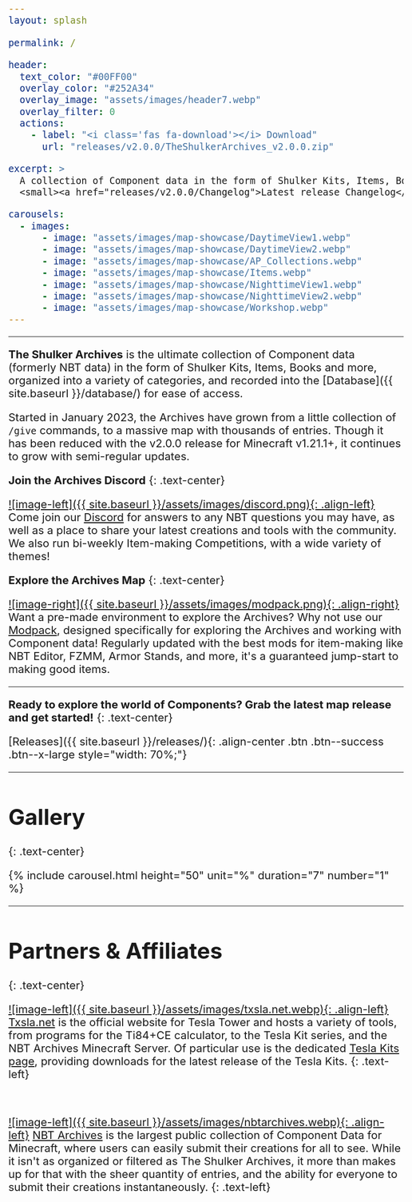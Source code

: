 ```yaml
---
layout: splash

permalink: /

header:
  text_color: "#00FF00"
  overlay_color: "#252A34"
  overlay_image: "assets/images/header7.webp"
  overlay_filter: 0
  actions:
    - label: "<i class='fas fa-download'></i> Download"
      url: "releases/v2.0.0/TheShulkerArchives_v2.0.0.zip"

excerpt: >
  A collection of Component data in the form of Shulker Kits, Items, Books and more.<br />
  <small><a href="releases/v2.0.0/Changelog">Latest release Changelog</a></small>

carousels:
  - images:
      - image: "assets/images/map-showcase/DaytimeView1.webp"
      - image: "assets/images/map-showcase/DaytimeView2.webp"
      - image: "assets/images/map-showcase/AP_Collections.webp"
      - image: "assets/images/map-showcase/Items.webp"
      - image: "assets/images/map-showcase/NighttimeView1.webp"
      - image: "assets/images/map-showcase/NighttimeView2.webp"
      - image: "assets/images/map-showcase/Workshop.webp"
---
```

<style>
body {
  font-size: 22px;
}
@media (min-width: 992px) {
  body {
    font-size: 24px;
  }
}
@media (max-width: 768px) {
  body {
    font-size: 20px;
  }
}
</style>

***

**The Shulker Archives** is the ultimate collection of Component data (formerly NBT data) in the form of Shulker Kits, Items, Books and more, organized into a variety of categories, and recorded into the [Database]({{ site.baseurl }}/database/) for ease of access.

Started in January 2023, the Archives have grown from a little collection of `/give` commands, to a massive map with thousands of entries. Though it has been reduced with the v2.0.0 release for Minecraft v1.21.1+, it continues to grow with semi-regular updates.

**Join the Archives Discord**
{: .text-center}

[![image-left]({{ site.baseurl }}/assets/images/discord.png){: .align-left}](https://discord.gg/cfq25qURfv)
Come join our [Discord](https://discord.gg/cfq25qURfv) for answers to any NBT questions you may have, as well as a place to share your latest creations and tools with the community. We also run bi-weekly Item-making Competitions, with a wide variety of themes!

**Explore the Archives Map**
{: .text-center}

[![image-right]({{ site.baseurl }}/assets/images/modpack.png){: .align-right}](https://modrinth.com/modpack/the-shulker-archives)
Want a pre-made environment to explore the Archives? Why not use our [Modpack](https://modrinth.com/modpack/the-shulker-archives), designed specifically for exploring the Archives and working with Component data! Regularly updated with the best mods for item-making like NBT Editor, FZMM, Armor Stands, and more, it's a guaranteed jump-start to making good items.

***

**Ready to explore the world of Components? Grab the latest map release and get started!**
{: .text-center}

[Releases]({{ site.baseurl }}/releases/){: .align-center .btn .btn--success .btn--x-large style="width: 70%;"}

***

# Gallery
{: .text-center}

{% include carousel.html height="50" unit="%" duration="7" number="1" %}

***

# Partners & Affiliates
{: .text-center}

[![image-left]({{ site.baseurl }}/assets/images/txsla.net.webp){: .align-left}](http://www.txsla.net/) 
[Txsla.net](http://www.txsla.net/) is the official website for Tesla Tower and hosts a variety of tools, from programs for the Ti84+CE calculator, to the Tesla Kit series, and the NBT Archives Minecraft Server. Of particular use is the dedicated [Tesla Kits page](http://www.txsla.net/kit/kit.htm), providing downloads for the latest release of the Tesla Kits.
{: .text-left}

<br>

[![image-left]({{ site.baseurl }}/assets/images/nbtarchives.webp){: .align-left}](https://discord.gg/ZhJyamzvvE) 
[NBT Archives](https://discord.gg/ZhJyamzvvE) is the largest public collection of Component Data for Minecraft, where users can easily submit their creations for all to see. While it isn't as organized or filtered as The Shulker Archives, it more than makes up for that with the sheer quantity of entries, and the ability for everyone to submit their creations instantaneously.
{: .text-left}